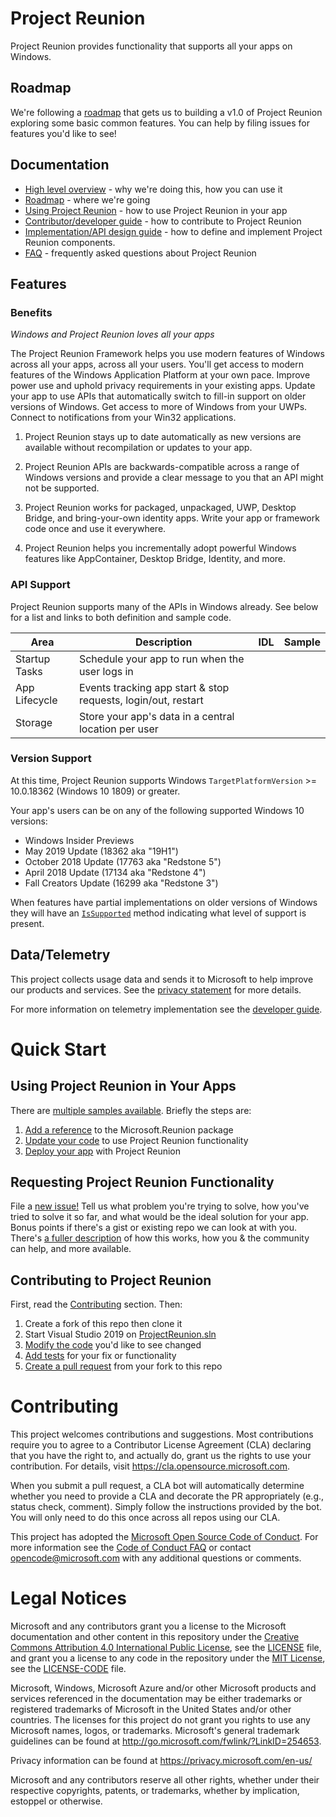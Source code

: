 # Project Reunion

Project Reunion provides functionality that supports all your apps on Windows.

## Roadmap

We're following a [roadmap](docs/roadmap.md) that gets us to building a v1.0 of Project Reunion exploring
some basic common features.  You can help by filing issues for features you'd like to see!

## Documentation

* [High level overview](docs/overview.md) - why we're doing this, how you can use it
* [Roadmap](docs/roadmap.md) - where we're going
* [Using Project Reunion](docs/developer-guide.md) - how to use Project Reunion in your app
* [Contributor/developer guide](docs/contributor-guide.md) - how to contribute to Project Reunion
* [Implementation/API design guide](docs/implementation-guide.md) - how to define and implement
  Project Reunion components.
* [FAQ](docs/faq.md) - frequently asked questions about Project Reunion

## Features

### Benefits

_Windows and Project Reunion loves all your apps_

The Project Reunion Framework helps you use modern features of Windows across all your apps, across all your
users. You'll get access to modern features of the Windows Application Platform at your own pace.
Improve power use and uphold privacy requirements in your existing apps.  Update your app to use
APIs that automatically switch to fill-in support on older versions of Windows.  Get access to
more of Windows from your UWPs. Connect to notifications from your Win32 applications.

1. Project Reunion stays up to date automatically as new versions are available without recompilation or
updates to your app.

2. Project Reunion APIs are backwards-compatible across a range of Windows versions and provide a clear
message to you that an API might not be supported.

3. Project Reunion works for packaged, unpackaged, UWP, Desktop Bridge, and bring-your-own identity apps.
Write your app or framework code once and use it everywhere.

4. Project Reunion helps you incrementally adopt powerful Windows features like AppContainer, Desktop
Bridge, Identity, and more.

### API Support

Project Reunion supports many of the APIs in Windows already. See below for a list and links to both
definition and sample code.

| Area          | Description                                                   | IDL | Sample |
| ------------- | ------------------------------------------------------------- | --- | ------ |
| Startup Tasks | Schedule your app to run when the user logs in                |     |        |
| App Lifecycle | Events tracking app start & stop requests, login/out, restart |     |        |
| Storage       | Store your app's data in a central location per user          |     |        |


### Version Support

At this time, Project Reunion supports Windows `TargetPlatformVersion` >= 10.0.18362 (Windows 10 1809) or
greater. 

Your app's users can be on any of the following supported Windows 10 versions:

* Windows Insider Previews
* May 2019 Update (18362 aka "19H1")
* October 2018 Update (17763 aka "Redstone 5")
* April 2018 Update (17134 aka "Redstone 4")
* Fall Creators Update (16299 aka "Redstone 3")

When features have partial implementations on older versions of Windows they will have an
[`IsSupported`](docs/developer-guide.md) method indicating what level of support is present.

## Data/Telemetry

This project collects usage data and sends it to Microsoft to help improve our products and services. See the [privacy statement](privacy.md) for more details.

For more information on telemetry implementation see the [developer guide](docs/developer-guide.md#Telemetry).

# Quick Start

## Using Project Reunion in Your Apps

There are [multiple samples available](samples/README.md). Briefly the steps are:

1. [Add a reference](docs/developer-guide.md#Packages) to the Microsoft.Reunion package
2. [Update your code](docs/developer-guide.md#UpdateYourApp) to use Project Reunion functionality
3. [Deploy your app](docs/developer-guide.md#DeployingProjectReunion) with Project Reunion

## Requesting Project Reunion Functionality

File a [new issue!](https://github.com/microsoft/ProjectReunion/issues/new/choose) Tell us what problem you're
trying to solve, how you've tried to solve it so far, and what would be the ideal solution for your app.  Bonus
points if there's a gist or existing repo we can look at with you.  There's [a fuller description](docs/expanding-projectreunion.md)
of how this works, how you & the community can help, and more available.

## Contributing to Project Reunion

First, read the [Contributing](#Contributing) section.  Then:

1. Create a fork of this repo then clone it
1. Start Visual Studio 2019 on [ProjectReunion.sln](./ProjectReunion.sln)
1. [Modify the code](docs/implementation-guide.md#UpdatingProjectReunion) you'd like to see changed
1. [Add tests](docs/implementation-guide.md#Testing) for your fix or functionality
1. [Create a pull request](docs/implementation-guide.md#PullRequest) from your fork to this repo

# Contributing

This project welcomes contributions and suggestions.  Most contributions require you to agree to a
Contributor License Agreement (CLA) declaring that you have the right to, and actually do, grant us
the rights to use your contribution. For details, visit https://cla.opensource.microsoft.com.

When you submit a pull request, a CLA bot will automatically determine whether you need to provide
a CLA and decorate the PR appropriately (e.g., status check, comment). Simply follow the instructions
provided by the bot. You will only need to do this once across all repos using our CLA.

This project has adopted the [Microsoft Open Source Code of Conduct](https://opensource.microsoft.com/codeofconduct/).
For more information see the [Code of Conduct FAQ](https://opensource.microsoft.com/codeofconduct/faq/) or
contact [opencode@microsoft.com](mailto:opencode@microsoft.com) with any additional questions or comments.

# Legal Notices

Microsoft and any contributors grant you a license to the Microsoft documentation and other content
in this repository under the [Creative Commons Attribution 4.0 International Public License](https://creativecommons.org/licenses/by/4.0/legalcode),
see the [LICENSE](LICENSE) file, and grant you a license to any code in the repository under the [MIT License](https://opensource.org/licenses/MIT), see the
[LICENSE-CODE](LICENSE-CODE) file.

Microsoft, Windows, Microsoft Azure and/or other Microsoft products and services referenced in the documentation
may be either trademarks or registered trademarks of Microsoft in the United States and/or other countries.
The licenses for this project do not grant you rights to use any Microsoft names, logos, or trademarks.
Microsoft's general trademark guidelines can be found at http://go.microsoft.com/fwlink/?LinkID=254653.

Privacy information can be found at https://privacy.microsoft.com/en-us/

Microsoft and any contributors reserve all other rights, whether under their respective copyrights, patents,
or trademarks, whether by implication, estoppel or otherwise.
